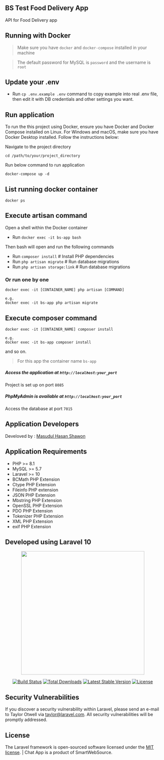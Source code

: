 ## BS Test Food Delivery App
API for Food Delivery app

## Running with Docker

>Make sure you have `docker` and `docker-compose` installed in your machine

>The default password for MySQL is `password` and the username is `root`

## Update your .env

- Run `cp .env.example .env` command to copy example into real .env file, then edit it with DB credentials and other settings you want.

## Run application
To run the this project using Docker, ensure you have Docker and Docker Compose installed on Linux. For Windows and macOS, make sure you have Docker Desktop installed. Follow the instructions below:

Navigate to the project directory

```
cd /path/to/your/project_directory
```

Run below command to run application
```
docker-compose up -d
```
## List running docker container
```
docker ps
```

## Execute artisan command

Open a shell within the Docker container
- Run `docker exec -it bs-app bash`

Then bash will open and run the following commands

- Run `composer install`            # Install PHP dependencies
- Run `php artisan migrate`         # Run database migrations
- Run `php artisan storage:link`    # Run database migrations

### Or run one by one
```
docker exec -it [CONTAINER_NAME] php artisan [COMMAND]

e.g.
docker exec -it bs-app php artisan migrate
```

## Execute composer command
```
docker exec -it [CONTAINER_NAME] composer install

e.g.
docker exec -it bs-app composer install
```
and so on.

> For this app the container name `bs-app`

##### Access the application at `http://localhost:your_port`
Project is set up on port `8085`

##### PhpMyAdmin is available at  `http://localhost:your_port`
Access the database at port `7015`

## Application Developers

Develoved by : [Masudul Hasan Shawon](https://www.linkedin.com/in/masudul-hasan-shawon/)


## Application Requirements

- PHP >= 8.1
- MySQL >= 5.7
- Laravel >= 10
- BCMath PHP Extension
- Ctype PHP Extension
- Fileinfo PHP extension
- JSON PHP Extension
- Mbstring PHP Extension
- OpenSSL PHP Extension
- PDO PHP Extension
- Tokenizer PHP Extension
- XML PHP Extension
- exif PHP Extension


## Developed using Laravel 10

<p align="center"><a href="https://laravel.com" target="_blank"><img src="https://raw.githubusercontent.com/laravel/art/master/logo-lockup/5%20SVG/2%20CMYK/1%20Full%20Color/laravel-logolockup-cmyk-red.svg" width="400"></a></p>

<p align="center">
<a href="https://travis-ci.org/laravel/framework"><img src="https://travis-ci.org/laravel/framework.svg" alt="Build Status"></a>
<a href="https://packagist.org/packages/laravel/framework"><img src="https://poser.pugx.org/laravel/framework/d/total.svg" alt="Total Downloads"></a>
<a href="https://packagist.org/packages/laravel/framework"><img src="https://poser.pugx.org/laravel/framework/v/stable.svg" alt="Latest Stable Version"></a>
<a href="https://packagist.org/packages/laravel/framework"><img src="https://poser.pugx.org/laravel/framework/license.svg" alt="License"></a>
</p>

## Security Vulnerabilities

If you discover a security vulnerability within Laravel, please send an e-mail to Taylor Otwell via [taylor@laravel.com](mailto:taylor@laravel.com). All security vulnerabilities will be promptly addressed.

## License

The Laravel framework is open-sourced software licensed under the [MIT license](https://opensource.org/licenses/MIT). | Chat App is a product of SmartWebSource. 

